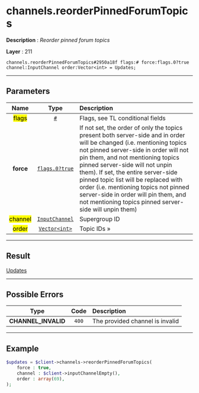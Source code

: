 # channels.reorderPinnedForumTopics

**Description** : *Reorder pinned forum topics*

**Layer** : 211

```tl
channels.reorderPinnedForumTopics#2950a18f flags:# force:flags.0?true channel:InputChannel order:Vector<int> = Updates;
```

---

## Parameters

| Name | Type | Description |
| :---: | :---: | :--- |
| <mark>flags</mark> | [`#`](type/#) | Flags, see TL conditional fields |
| **force** | [`flags.0?true`](type/true) | If not set, the order of only the topics present both server-side and in order will be changed (i.e. mentioning topics not pinned server-side in order will not pin them, and not mentioning topics pinned server-side will not unpin them).  If set, the entire server-side pinned topic list will be replaced with order (i.e. mentioning topics not pinned server-side in order will pin them, and not mentioning topics pinned server-side will unpin them) |
| <mark>channel</mark> | [`InputChannel`](type/InputChannel) | Supergroup ID |
| <mark>order</mark> | [`Vector<int>`](type/int) | Topic IDs » |

---

## Result

[Updates](type/Updates)

---

## Possible Errors

| Type | Code | Description |
| :---: | :---: | :--- |
| **CHANNEL_INVALID** | `400` | The provided channel is invalid |

---

## Example

```php
$updates = $client->channels->reorderPinnedForumTopics(
	force : true,
	channel : $client->inputChannelEmpty(),
	order : array(69),
);
```